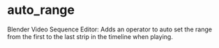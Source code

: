 # auto_range
Blender Video Sequence Editor: Adds an operator to auto set the range from the first to the last strip in the timeline when playing.

